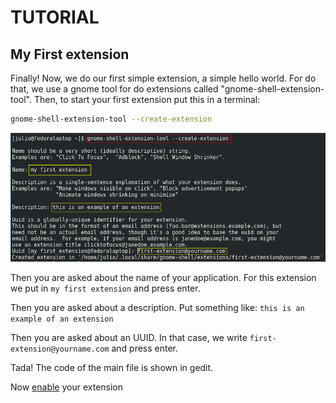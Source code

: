 # TUTORIAL

## My First extension
Finally! Now, we do our first simple extension, a simple hello world. For do that, we use a gnome tool for do extensions called "gnome-shell-extension-tool". Then, to start your first extension put this in a terminal: 

```bash
gnome-shell-extension-tool --create-extension
```

![terminal](./media/gnome-shell-extension-tool-create-extension.png)

Then you are asked about the name of your application. For this extension we put in `my first extension` and press enter.

Then you are asked about a description. Put something like: `this is an example of an extension`

Then you are asked about an UUID. In that case, we write `first-extension@yourname.com` and press enter.

Tada! The code of the main file is shown in gedit. 

Now [enable](GETTING-STARTED.md#enabling-extensions) your extension